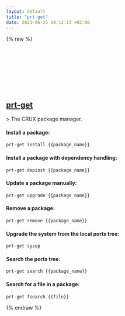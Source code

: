 ```yaml
---
layout: default
title: "prt-get"
date: 2021-06-25 18:12:13 +02:00
---
```

{% raw %}
<h2 id="prt-get">
  <a href="/en/linux/prt-get.html">prt-get</a> <a href="#prt-get"><svg class="icon">
    <use href="/assets/images/unicode_sprite.svg#link" />
  </svg></a>
</h2>
> The CRUX package manager.

#### Install a package:
```shell
prt-get install {{package_name}}
```
#### Install a package with dependency handling:
```shell
prt-get depinst {{package_name}}
```
#### Update a package manually:
```shell
prt-get upgrade {{package_name}}
```
#### Remove a package:
```shell
prt-get remove {{package_name}}
```
#### Upgrade the system from the local ports tree:
```shell
prt-get sysup
```
#### Search the ports tree:
```shell
prt-get search {{package_name}}
```
#### Search for a file in a package:
```shell
prt-get fsearch {{file}}
```
{% endraw %}